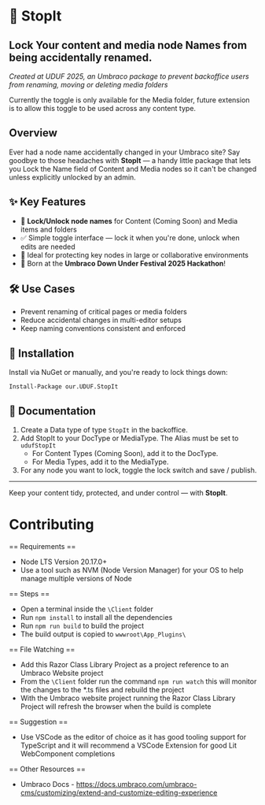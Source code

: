 ﻿# 🛑 StopIt
## Lock Your content and media node Names from being accidentally renamed.

*Created at UDUF 2025, an Umbraco package to prevent backoffice users from renaming, moving or deleting media folders*

Currently the toggle is only available for the Media folder,  future extension is to allow this toggle to be used across any content type.

## Overview

Ever had a node name accidentally changed in your Umbraco site? 
Say goodbye to those headaches with **StopIt** — a handy little package that lets you 
Lock the Name field of Content and Media nodes so it can't be changed unless explicitly unlocked by an admin.

## ✨ Key Features

- 🔐 **Lock/Unlock node names** for Content (Coming Soon) and Media items and folders  
- ✅ Simple toggle interface — lock it when you're done, unlock when edits are needed  
- 🔧 Ideal for protecting key nodes in large or collaborative environments  
- 🎉 Born at the **Umbraco Down Under Festival 2025 Hackathon**!

## 🛠 Use Cases

- Prevent renaming of critical pages or media folders  
- Reduce accidental changes in multi-editor setups  
- Keep naming conventions consistent and enforced  

## 🚀 Installation

Install via NuGet or manually, and you're ready to lock things down:

``Install-Package our.UDUF.StopIt``

## 📖 Documentation

1. Create a Data type of type `StopIt` in the backoffice. 
2. Add StopIt to your DocType or MediaType. The Alias must be set to `udufStopIt`
   - For Content Types (Coming Soon), add it to the DocType.
   - For Media Types, add it to the MediaType.
3. For any node you want to lock, toggle the lock switch and save / publish.


---

Keep your content tidy, protected, and under control — with **StopIt**.


# Contributing

== Requirements ==
* Node LTS Version 20.17.0+
* Use a tool such as NVM (Node Version Manager) for your OS to help manage multiple versions of Node

== Steps ==
* Open a terminal inside the `\Client` folder
* Run `npm install` to install all the dependencies
* Run `npm run build` to build the project
* The build output is copied to `wwwroot\App_Plugins\`

== File Watching ==
* Add this Razor Class Library Project as a project reference to an Umbraco Website project
* From the `\Client` folder run the command `npm run watch` this will monitor the changes to the *.ts files and rebuild the project
* With the Umbraco website project running the Razor Class Library Project will refresh the browser when the build is complete

== Suggestion ==
* Use VSCode as the editor of choice as it has good tooling support for TypeScript and it will recommend a VSCode Extension for good Lit WebComponent completions

== Other Resources ==
* Umbraco Docs - https://docs.umbraco.com/umbraco-cms/customizing/extend-and-customize-editing-experience

